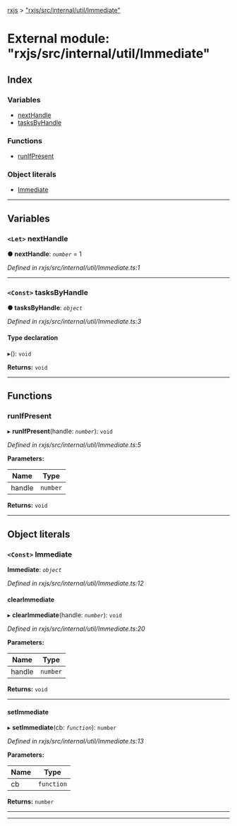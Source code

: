 [rxjs](../README.md) > ["rxjs/src/internal/util/Immediate"](../modules/_rxjs_src_internal_util_immediate_.md)

# External module: "rxjs/src/internal/util/Immediate"

## Index

### Variables

* [nextHandle](_rxjs_src_internal_util_immediate_.md#nexthandle)
* [tasksByHandle](_rxjs_src_internal_util_immediate_.md#tasksbyhandle)

### Functions

* [runIfPresent](_rxjs_src_internal_util_immediate_.md#runifpresent)

### Object literals

* [Immediate](_rxjs_src_internal_util_immediate_.md#immediate)

---

## Variables

<a id="nexthandle"></a>

### `<Let>` nextHandle

**● nextHandle**: *`number`* = 1

*Defined in rxjs/src/internal/util/Immediate.ts:1*

___
<a id="tasksbyhandle"></a>

### `<Const>` tasksByHandle

**● tasksByHandle**: *`object`*

*Defined in rxjs/src/internal/util/Immediate.ts:3*

#### Type declaration

[handle: `string`]: `function`

▸(): `void`

**Returns:** `void`

___

## Functions

<a id="runifpresent"></a>

###  runIfPresent

▸ **runIfPresent**(handle: *`number`*): `void`

*Defined in rxjs/src/internal/util/Immediate.ts:5*

**Parameters:**

| Name | Type |
| ------ | ------ |
| handle | `number` |

**Returns:** `void`

___

## Object literals

<a id="immediate"></a>

### `<Const>` Immediate

**Immediate**: *`object`*

*Defined in rxjs/src/internal/util/Immediate.ts:12*

<a id="immediate.clearimmediate"></a>

####  clearImmediate

▸ **clearImmediate**(handle: *`number`*): `void`

*Defined in rxjs/src/internal/util/Immediate.ts:20*

**Parameters:**

| Name | Type |
| ------ | ------ |
| handle | `number` |

**Returns:** `void`

___
<a id="immediate.setimmediate"></a>

####  setImmediate

▸ **setImmediate**(cb: *`function`*): `number`

*Defined in rxjs/src/internal/util/Immediate.ts:13*

**Parameters:**

| Name | Type |
| ------ | ------ |
| cb | `function` |

**Returns:** `number`

___

___


